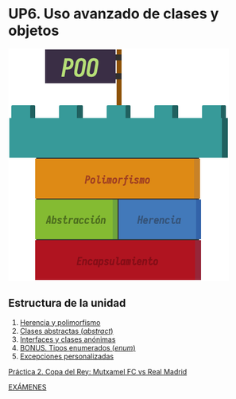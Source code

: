 # UP6. Uso avanzado de clases y objetos
![herencia](herencia.png)

## Estructura de la unidad
1.  [Herencia y polimorfismo]()
2.  [Clases abstractas (_abstract_)]()
3.  [Interfaces y clases anónimas]()
4.  [BONUS. Tipos enumerados (_enum_)]()
5.  [Excepciones personalizadas]()
   
[Práctica 2. Copa del Rey: Mutxamel FC vs Real Madrid]()

[EXÁMENES]()
